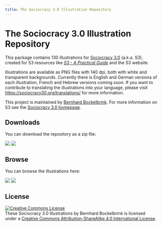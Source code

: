 ```yaml
---
title: The Sociocracy 3.0 Illustration Repository
---
```


# The Sociocracy 3.0 Illustration Repository

This package contains 130 illustrations for [Sociocracy 3.0](https://sociocracy30.org) (a.k.a. S3), created for S3 resources like *[S3 - A Practical Guide](https://sociocracy30.org/guide)* and the S3 website.

Illustrations are available as PNG files with 140 dpi, both with white and transparent backgrounds. Currently there is English and German versions of each illustration, French and Hebrew versions coming soon. If you want to contribute to translating the illustrations into your language, please visit <https://sociocracy30.org/translations/> for more information.


This project is maintained by [Bernhard Bockelbrink](https://evolving-collaboration/about-me/). For more information on S3 see the [Sociocracy 3.0 homepage](https://sociocracy30.org).

## Downloads

You can download the repository as a zip file:

[![](/img/en-48px.png)](/s3-illustrations-en.zip) [![](/img/de-48px.png)](/s3-illustrations-de.zip) 

## Browse

You can browse the illustrations here:

[![](/img/en-48px.png)](/gallery/index-en.html) [![](/img/de-48px.png)](/gallery/index-de.html)


## License 

<a rel="license" href="http://creativecommons.org/licenses/by-sa/4.0/"><img alt="Creative Commons License" style="border-width:0" src="https://i.creativecommons.org/l/by-sa/4.0/88x31.png" /></a><br />These Sociocracy 3.0 Illustrations by Bernhard Bockelbrink is licensed under a <a rel="license" href="http://creativecommons.org/licenses/by-sa/4.0/">Creative Commons Attribution-ShareAlike 4.0 International License</a>.
